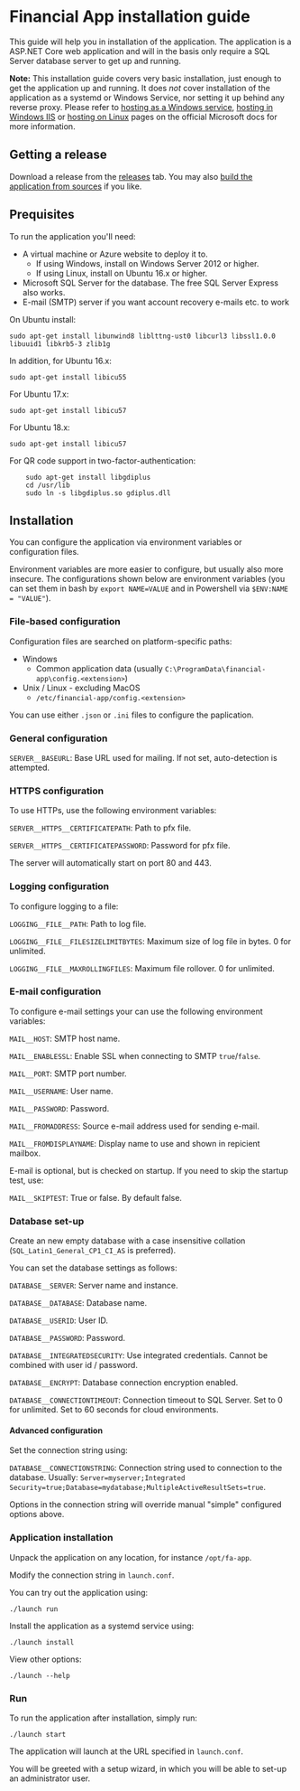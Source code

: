 # Financial App installation guide

This guide will help you in installation of the application. The application is a ASP.NET Core web application and will in the basis only require a SQL Server database server to get up and running.

**Note:** This installation guide covers very basic installation, just enough to get the application up and running. It does _not_ cover installation of the application as a systemd or Windows Service, nor setting it up behind any reverse proxy. Please refer to [hosting as a Windows service](https://docs.microsoft.com/nl-nl/aspnet/core/hosting/windows-service), [hosting in Windows IIS](https://docs.microsoft.com/nl-nl/aspnet/core/publishing/iis?tabs=aspnetcore2x) or [hosting on Linux](https://docs.microsoft.com/nl-nl/aspnet/core/publishing/linuxproduction?tabs=aspnetcore2x) pages on the official Microsoft docs for more information.

## Getting a release

Download a release from the [releases](https://github.com/Sebazzz/financial-app/releases) tab. You may also [build the application from sources](Building-from-sources.md) if you like.

## Prequisites

To run the application you'Il need:

-   A virtual machine or Azure website to deploy it to.
    -   If using Windows, install on Windows Server 2012 or higher.
    -   If using Linux, install on Ubuntu 16.x or higher.
-   Microsoft SQL Server for the database. The free SQL Server Express also works.
-   E-mail (SMTP) server if you want account recovery e-mails etc. to work

On Ubuntu install:

    sudo apt-get install libunwind8 liblttng-ust0 libcurl3 libssl1.0.0 libuuid1 libkrb5-3 zlib1g

In addition, for Ubuntu 16.x:

    sudo apt-get install libicu55

For Ubuntu 17.x:

    sudo apt-get install libicu57

For Ubuntu 18.x:

    sudo apt-get install libicu57

For QR code support in two-factor-authentication:

        sudo apt-get install libgdiplus
        cd /usr/lib
        sudo ln -s libgdiplus.so gdiplus.dll

## Installation

You can configure the application via environment variables or configuration files. 

Environment variables are more easier to configure, but usually also more insecure. The configurations shown below are environment variables (you can set them in bash by `export NAME=VALUE` and in Powershell via `$ENV:NAME = "VALUE"`).

### File-based configuration
Configuration files are searched on platform-specific paths:

- Windows 
   - Common application data (usually `C:\ProgramData\financial-app\config.<extension>`)
- Unix / Linux - excluding MacOS
   - `/etc/financial-app/config.<extension>`

You can use either `.json` or `.ini` files to configure the paplication.

### General configuration

`SERVER__BASEURL`: Base URL used for mailing. If not set, auto-detection is attempted.

### HTTPS configuration

To use HTTPs, use the following environment variables:

`SERVER__HTTPS__CERTIFICATEPATH`: Path to pfx file.

`SERVER__HTTPS__CERTIFICATEPASSWORD`: Password for pfx file.

The server will automatically start on port 80 and 443.

### Logging configuration

To configure logging to a file:

`LOGGING__FILE__PATH`: Path to log file.

`LOGGING__FILE__FILESIZELIMITBYTES`: Maximum size of log file in bytes. 0 for unlimited.

`LOGGING__FILE__MAXROLLINGFILES`: Maximum file rollover. 0 for unlimited.

### E-mail configuration

To configure e-mail settings your can use the following environment variables:

`MAIL__HOST`: SMTP host name.

`MAIL__ENABLESSL`: Enable SSL when connecting to SMTP `true`/`false`.

`MAIL__PORT`: SMTP port number.

`MAIL__USERNAME`: User name.

`MAIL__PASSWORD`: Password.

`MAIL__FROMADDRESS`: Source e-mail address used for sending e-mail.

`MAIL__FROMDISPLAYNAME`: Display name to use and shown in repicient mailbox.

E-mail is optional, but is checked on startup. If you need to skip the startup test, use:

`MAIL__SKIPTEST`: True or false. By default false.

### Database set-up

Create an new empty database with a case insensitive collation (`SQL_Latin1_General_CP1_CI_AS` is preferred).

You can set the database settings as follows:

`DATABASE__SERVER`: Server name and instance.

`DATABASE__DATABASE`: Database name.

`DATABASE__USERID`: User ID.

`DATABASE__PASSWORD`: Password.

`DATABASE__INTEGRATEDSECURITY`: Use integrated credentials. Cannot be combined with user id / password.

`DATABASE__ENCRYPT`: Database connection encryption enabled.

`DATABASE__CONNECTIONTIMEOUT`: Connection timeout to SQL Server. Set to 0 for unlimited. Set to 60 seconds for cloud environments.

#### Advanced configuration

Set the connection string using:

`DATABASE__CONNECTIONSTRING`: Connection string used to connection to the database. Usually: `Server=myserver;Integrated Security=true;Database=mydatabase;MultipleActiveResultSets=true`.

Options in the connection string will override manual "simple" configured options above.

### Application installation

Unpack the application on any location, for instance `/opt/fa-app`.

Modify the connection string in `launch.conf`.

You can try out the application using:

    ./launch run

Install the application as a systemd service using:

    ./launch install

View other options:

    ./launch --help

### Run

To run the application after installation, simply run:

    ./launch start

The application will launch at the URL specified in `launch.conf`.

You will be greeted with a setup wizard, in which you will be able to set-up an administrator user.
